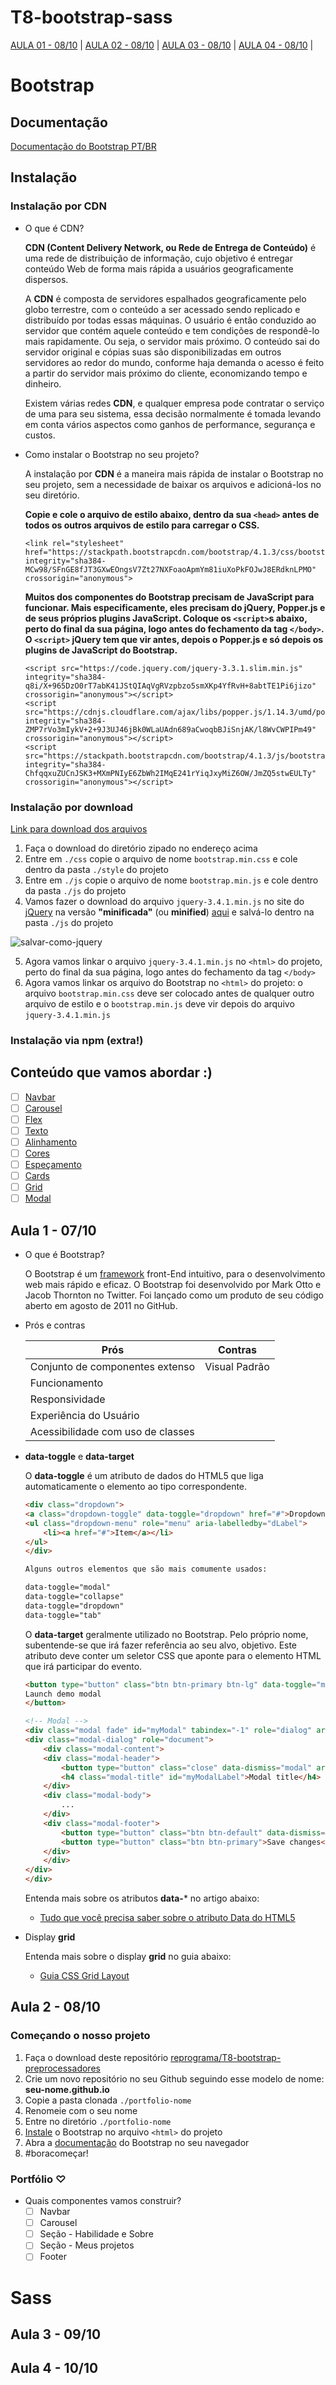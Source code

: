 # T8-bootstrap-sass

[AULA 01 - 08/10](#aula-1---0710) | 
[AULA 02 - 08/10](#aula-2---0810) |
[AULA 03 - 08/10](#aula-3---0910) |
[AULA 04 - 08/10](#aula-4---1010) |

# Bootstrap
## Documentação 
[Documentação do Bootstrap PT/BR](https://getbootstrap.com.br/docs/4.1/getting-started/introduction/)

## Instalação
### Instalação por CDN
- O que é CDN?

    **CDN (Content Delivery Network, ou Rede de Entrega de Conteúdo)** é uma rede de distribuição de informação, cujo objetivo é entregar conteúdo Web de forma mais rápida a usuários geograficamente dispersos.

    A **CDN** é composta de servidores espalhados geograficamente pelo globo terrestre, com o conteúdo a ser acessado sendo replicado e distribuído por todas essas máquinas. O usuário é então conduzido ao servidor que contém aquele conteúdo e tem condições de respondê-lo mais rapidamente. Ou seja, o servidor mais próximo. O conteúdo sai do servidor original e cópias suas são disponibilizadas em outros servidores ao redor do mundo, conforme haja demanda o acesso é feito a partir do servidor mais próximo do cliente, economizando tempo e dinheiro.

    Existem várias redes **CDN**, e qualquer empresa pode contratar o serviço de uma para seu sistema, essa decisão normalmente é tomada levando em conta vários aspectos como ganhos de performance, segurança e custos.

- Como instalar o Bootstrap no seu projeto?

    A instalação por **CDN** é a maneira mais rápida de instalar o Bootstrap no seu projeto, sem a necessidade de baixar os arquivos e adicioná-los no seu diretório. 

    **Copie e cole o arquivo de estilo abaixo, dentro da sua `<head>` antes de todos os outros arquivos de estilo para carregar o CSS.**

    ```
    <link rel="stylesheet" href="https://stackpath.bootstrapcdn.com/bootstrap/4.1.3/css/bootstrap.min.css"  integrity="sha384-MCw98/SFnGE8fJT3GXwEOngsV7Zt27NXFoaoApmYm81iuXoPkFOJwJ8ERdknLPMO" crossorigin="anonymous">
    ```

    **Muitos dos componentes do Bootstrap precisam de JavaScript para funcionar. Mais especificamente, eles precisam do jQuery, Popper.js e de seus próprios plugins JavaScript. Coloque os `<script>`s abaixo, perto do final da sua página, logo antes do fechamento da tag `</body>`. O `<script>` jQuery tem que vir antes, depois o Popper.js e só depois os plugins de JavaScript do Bootstrap.**

    ```
    <script src="https://code.jquery.com/jquery-3.3.1.slim.min.js" integrity="sha384-q8i/X+965DzO0rT7abK41JStQIAqVgRVzpbzo5smXKp4YfRvH+8abtTE1Pi6jizo" crossorigin="anonymous"></script>
    <script src="https://cdnjs.cloudflare.com/ajax/libs/popper.js/1.14.3/umd/popper.min.js" integrity="sha384-ZMP7rVo3mIykV+2+9J3UJ46jBk0WLaUAdn689aCwoqbBJiSnjAK/l8WvCWPIPm49" crossorigin="anonymous"></script>
    <script src="https://stackpath.bootstrapcdn.com/bootstrap/4.1.3/js/bootstrap.min.js" integrity="sha384-ChfqqxuZUCnJSK3+MXmPNIyE6ZbWh2IMqE241rYiqJxyMiZ6OW/JmZQ5stwEULTy" crossorigin="anonymous"></script>
    ```

### Instalação por download
[Link para download dos arquivos](https://getbootstrap.com.br/docs/4.1/getting-started/download/)

1. Faça o download do diretório zipado no endereço acima
2. Entre em `./css` copie o arquivo de nome `bootstrap.min.css` e cole dentro da pasta `./style` do projeto
3. Entre em `./js` copie o arquivo de nome `bootstrap.min.js` e cole dentro da pasta `./js` do projeto
4. Vamos fazer o download do arquivo `jquery-3.4.1.min.js` no site do [jQuery](https://jquery.com/download/) na versão **"minificada"** (ou __minified__) [aqui](https://code.jquery.com/jquery-3.4.1.min.js) e salvá-lo dentro na pasta `./js` do projeto

![salvar-como-jquery](/imagens/salvar-como-jquery.jpg)

5. Agora vamos linkar o arquivo `jquery-3.4.1.min.js` no `<html>` do projeto, perto do final da sua página, logo antes do fechamento da tag `</body>`
6. Agora vamos linkar os arquivo do Bootstrap no `<html>` do projeto: o arquivo `bootstrap.min.css` deve ser colocado antes de qualquer outro arquivo de estilo e o `bootstrap.min.js` deve vir depois do arquivo `jquery-3.4.1.min.js`

### Instalação via npm (extra!)

## Conteúdo que vamos abordar :)

- [ ] [Navbar](https://getbootstrap.com.br/docs/4.1/components/navbar/)
- [ ] [Carousel](https://getbootstrap.com.br/docs/4.1/components/carousel/) 
- [ ] [Flex](https://getbootstrap.com.br/docs/4.1/utilities/flex/)
- [ ] [Texto](https://getbootstrap.com.br/docs/4.1/utilities/text/)
- [ ] [Alinhamento](https://getbootstrap.com.br/docs/4.1/utilities/vertical-align/)
- [ ] [Cores](https://getbootstrap.com.br/docs/4.1/utilities/colors/)
- [ ] [Espeçamento](https://getbootstrap.com.br/docs/4.1/utilities/spacing/)
- [ ] [Cards](https://getbootstrap.com.br/docs/4.1/components/card/)
- [ ] [Grid](https://getbootstrap.com.br/docs/4.1/layout/grid/)
- [ ] [Modal](https://getbootstrap.com.br/docs/4.1/components/carousel/)

## Aula 1 - 07/10
- O que é Bootstrap?

    O Bootstrap é um [framework](https://tableless.github.io/iniciantes/manual/js/o-que-framework.html) front-End intuitivo, para o desenvolvimento web mais rápido e eficaz. O Bootstrap foi desenvolvido por Mark Otto e Jacob Thornton no Twitter. Foi lançado como um produto de seu código aberto em agosto de 2011 no GitHub.

- Prós e contras 

    Prós | Contras
    --------- | ------
    Conjunto de componentes extenso | Visual Padrão
    Funcionamento | 
    Responsividade | 
    Experiência do Usuário | 
    Acessibilidade com uso de classes | 

- **data-toggle** e **data-target**

    O **data-toggle** é um atributo de dados do HTML5 que liga automaticamente o elemento ao tipo correspondente.

    ```html
    <div class="dropdown">
    <a class="dropdown-toggle" data-toggle="dropdown" href="#">Dropdown trigger</a>
    <ul class="dropdown-menu" role="menu" aria-labelledby="dLabel">
        <li><a href="#">Item</a></li>
    </ul>
    </div>

    Alguns outros elementos que são mais comumente usados:

    data-toggle="modal"
    data-toggle="collapse"
    data-toggle="dropdown"
    data-toggle="tab"

    ```

    O **data-target** geralmente utilizado no Bootstrap. Pelo próprio nome, subentende-se que irá fazer referência ao seu alvo, objetivo. Este atributo deve conter um seletor CSS que aponte para o elemento HTML que irá participar do evento.

    ```html
    <button type="button" class="btn btn-primary btn-lg" data-toggle="modal" data-target="#myModal">
    Launch demo modal
    </button>

    <!-- Modal -->
    <div class="modal fade" id="myModal" tabindex="-1" role="dialog" aria-labelledby="myModalLabel">
    <div class="modal-dialog" role="document">
        <div class="modal-content">
        <div class="modal-header">
            <button type="button" class="close" data-dismiss="modal" aria-label="Close"><span aria-hidden="true">&times;</span></button>
            <h4 class="modal-title" id="myModalLabel">Modal title</h4>
        </div>
        <div class="modal-body">
            ...
        </div>
        <div class="modal-footer">
            <button type="button" class="btn btn-default" data-dismiss="modal">Close</button>
            <button type="button" class="btn btn-primary">Save changes</button>
        </div>
        </div>
    </div>
    </div>

    ```

    Entenda mais sobre os atributos **data-*** no artigo abaixo:
    - [Tudo que você precisa saber sobre o atributo Data do HTML5](https://webdesign.tutsplus.com/pt/tutorials/all-you-need-to-know-about-the-html5-data-attribute--webdesign-9642)

- Display **grid**

    Entenda mais sobre o display **grid** no guia abaixo:
    - [Guia CSS Grid Layout](https://www.origamid.com/projetos/css-grid-layout-guia-completo/)

## Aula 2 - 08/10

### Começando o nosso projeto 
1. Faça o download deste repositório [reprograma/T8-bootstrap-preprocessadores](https://github.com/reprograma/T8-bootstrap-preprocessadores)
2. Crie um novo repositório no seu Github seguindo esse modelo de nome: **seu-nome.github.io**
2. Copie a pasta clonada `./portfolio-nome`
4. Renomeie com o seu nome
5. Entre no diretório `./portfolio-nome`
6. [Instale](#instalação) o Bootstrap no arquivo `<html>` do projeto
7. Abra a [documentação](#documentação) do Bootstrap no seu navegador
8. #boracomeçar!

### Portfólio ♡  
- Quais componentes vamos construir?
    - [ ] Navbar
    - [ ] Carousel
    - [ ] Seção - Habilidade e Sobre
    - [ ] Seção - Meus projetos
    - [ ] Footer

# Sass
## Aula 3 - 09/10
## Aula 4 - 10/10

<!-- [link do layout 1](https://dribbble.com/shots/7158635-TheHub-Website-Exploration-01)

[link do layout 2](https://dribbble.com/shots/3937735-Payment-Interaction) -->
